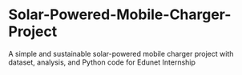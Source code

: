 # Solar-Powered-Mobile-Charger-Project
A simple and sustainable solar-powered mobile charger project with dataset, analysis, and Python code for Edunet Internship
